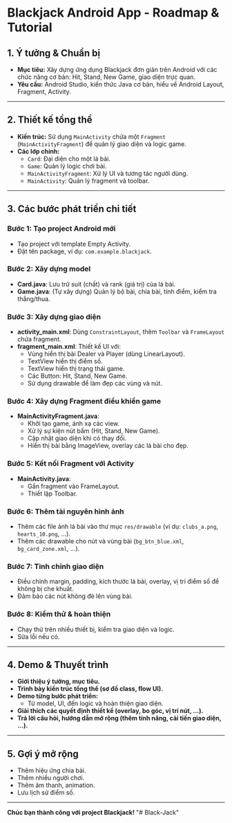 # Blackjack Android App - Roadmap & Tutorial

## 1. Ý tưởng & Chuẩn bị

- **Mục tiêu:** Xây dựng ứng dụng Blackjack đơn giản trên Android với các chức năng cơ bản: Hit, Stand, New Game, giao diện trực quan.
- **Yêu cầu:** Android Studio, kiến thức Java cơ bản, hiểu về Android Layout, Fragment, Activity.

---

## 2. Thiết kế tổng thể

- **Kiến trúc:** Sử dụng `MainActivity` chứa một `Fragment` (`MainActivityFragment`) để quản lý giao diện và logic game.
- **Các lớp chính:**
  - `Card`: Đại diện cho một lá bài.
  - `Game`: Quản lý logic chơi bài.
  - `MainActivityFragment`: Xử lý UI và tương tác người dùng.
  - `MainActivity`: Quản lý fragment và toolbar.

---

## 3. Các bước phát triển chi tiết

### Bước 1: Tạo project Android mới

- Tạo project với template Empty Activity.
- Đặt tên package, ví dụ: `com.example.blackjack`.

### Bước 2: Xây dựng model

- **Card.java**: Lưu trữ suit (chất) và rank (giá trị) của lá bài.
- **Game.java**: (Tự xây dựng) Quản lý bộ bài, chia bài, tính điểm, kiểm tra thắng/thua.

### Bước 3: Xây dựng giao diện

- **activity_main.xml**: Dùng `ConstraintLayout`, thêm `Toolbar` và `FrameLayout` chứa fragment.
- **fragment_main.xml**: Thiết kế UI với:
  - Vùng hiển thị bài Dealer và Player (dùng LinearLayout).
  - TextView hiển thị điểm số.
  - TextView hiển thị trạng thái game.
  - Các Button: Hit, Stand, New Game.
  - Sử dụng drawable để làm đẹp các vùng và nút.

### Bước 4: Xây dựng Fragment điều khiển game

- **MainActivityFragment.java**:
  - Khởi tạo game, ánh xạ các view.
  - Xử lý sự kiện nút bấm (Hit, Stand, New Game).
  - Cập nhật giao diện khi có thay đổi.
  - Hiển thị bài bằng ImageView, overlay các lá bài cho đẹp.

### Bước 5: Kết nối Fragment với Activity

- **MainActivity.java**:
  - Gắn fragment vào FrameLayout.
  - Thiết lập Toolbar.

### Bước 6: Thêm tài nguyên hình ảnh

- Thêm các file ảnh lá bài vào thư mục `res/drawable` (ví dụ: `clubs_a.png`, `hearts_10.png`, ...).
- Thêm các drawable cho nút và vùng bài (`bg_btn_blue.xml`, `bg_card_zone.xml`, ...).

### Bước 7: Tinh chỉnh giao diện

- Điều chỉnh margin, padding, kích thước lá bài, overlay, vị trí điểm số để không bị che khuất.
- Đảm bảo các nút không đè lên vùng bài.

### Bước 8: Kiểm thử & hoàn thiện

- Chạy thử trên nhiều thiết bị, kiểm tra giao diện và logic.
- Sửa lỗi nếu có.

---

## 4. Demo & Thuyết trình

- **Giới thiệu ý tưởng, mục tiêu.**
- **Trình bày kiến trúc tổng thể (sơ đồ class, flow UI).**
- **Demo từng bước phát triển:**
  - Từ model, UI, đến logic và hoàn thiện giao diện.
- **Giải thích các quyết định thiết kế (overlay, bo góc, vị trí nút, ...).**
- **Trả lời câu hỏi, hướng dẫn mở rộng (thêm tính năng, cải tiến giao diện, ...).**

---

## 5. Gợi ý mở rộng

- Thêm hiệu ứng chia bài.
- Thêm nhiều người chơi.
- Thêm âm thanh, animation.
- Lưu lịch sử điểm số.

---

**Chúc bạn thành công với project Blackjack!**
"# Black-Jack" 
